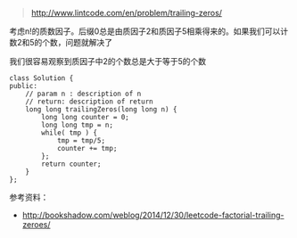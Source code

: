 	
>http://www.lintcode.com/en/problem/trailing-zeros/


考虑n!的质数因子。后缀0总是由质因子2和质因子5相乘得来的。如果我们可以计数2和5的个数，问题就解决了

我们很容易观察到质因子中2的个数总是大于等于5的个数


	class Solution {
	public:
	    // param n : description of n
	    // return: description of return
	    long long trailingZeros(long long n) {
	        long long counter = 0;
	        long long tmp = n;
	        while( tmp ) {
	            tmp = tmp/5;
	            counter += tmp;
	        };
	        return counter;
	    }
	};


参考资料：

+ http://bookshadow.com/weblog/2014/12/30/leetcode-factorial-trailing-zeroes/